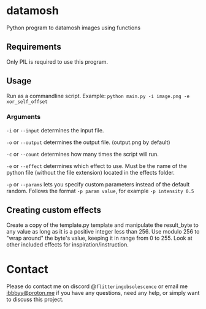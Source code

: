 # datamosh
Python program to datamosh images using functions

## Requirements
Only PIL is required to use this program. 

## Usage
Run as a commandline script.
Example: `python main.py -i image.png -e xor_self_offset`
### Arguments
`-i` or `--input` determines the input file.

`-o` or `--output` determines the output file. (output.png by default)

`-c` or `--count` determines how many times the script will run.

`-e` or `--effect` determines which effect to use. Must be the name of the python file (without the file extension) located in the effects folder.

`-p` or `--params` lets you specify custom parameters instead of the default random. Follows the format `-p param value`, for example `-p intensity 0.5`

## Creating custom effects
Create a copy of the template.py template and manipulate the result_byte to any value as long as it is a positive integer less than 256. Use modulo 256 to "wrap around" the byte's value, keeping it in range from 0 to 255.
Look at other included effects for inspiration/instruction.

# Contact
Please do contact me on discord @`flitteringobsolescence` or email me [ibbbyy@proton.me](mailto:ibbbyy@proton.me) if you have any questions, need any help, or simply want to discuss this project.
